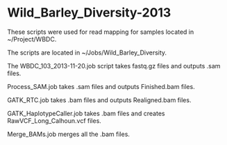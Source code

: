 # Wild_Barley_Diversity-2013
These scripts were used for read mapping for samples located in ~/Project/WBDC.

The scripts are located in ~/Jobs/Wild_Barley_Diversity.

The WBDC_103_2013-11-20.job script takes fastq.gz files and outputs .sam files.

Process_SAM.job takes .sam files and outputs Finished.bam files.

GATK_RTC.job takes .bam files and outputs Realigned.bam files.

GATK_HaplotypeCaller.job takes .bam files and creates RawVCF_Long_Calhoun.vcf files.

Merge_BAMs.job merges all the .bam files.
